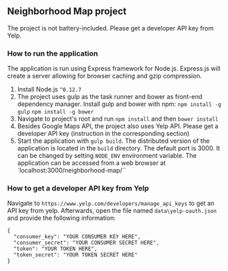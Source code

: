 ## Neighborhood Map project

The project is not battery-included. Please get a developer API key from Yelp.

### How to run the application

The application is run using Express framework for Node.js. Express.js will create a server allowing for browser caching and gzip compression.

1. Install Node.js `^0.12.7`
1. The project uses gulp as the task runner and bower as front-end dependency manager. Install gulp and bower with npm: `npm install -g gulp` `npm install -g bower`
1. Navigate to project's root and run `npm install` and then `bower install`
1. Besides Google Maps API, the project also uses Yelp API. Please get a developer API key (instruction in the corresponding section)
1. Start the application with `gulp build`. The distributed version of the application is located in the `build` directory. The default port is 3000. It can be changed by setting `NODE_ENV` environment variable. The application can be accessed from a web browser at `localhost:3000/neighborhood-map/``

### How to get a developer API key from Yelp

Navigate to `https://www.yelp.com/developers/manage_api_keys` to get an API key from yelp. Afterwards, open the file named `data\yelp-oauth.json` and provide the following information:

```
{
  "consumer_key": "YOUR CONSUMER KEY HERE",
  "consumer_secret": "YOUR CONSUMER SECRET HERE",
  "token": "YOUR TOKEN HERE",
  "token_secret": "YOUR TOKEN SECRET HERE"
}
```
